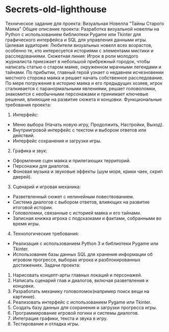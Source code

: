# Secrets-old-lighthouse
Техническое задание для проекта: Визуальная Новелла "Тайны Старого Маяка"
Общее описание проекта:
Разработка визуальной новеллы на Python с использованием библиотеки Pygame или
Tkinter для графического интерфейса и SQL для управления данными игры.
Целевая аудитория:
Любители визуальных новелл всех возрастов, особенно те, кто интересуется
историями с элементами мистики и расследованиями.
Сюжетная линия:
Игрок в роли молодого журналиста приезжает в небольшой прибрежный городок,
чтобы написать статью о старом маяке, окруженном мрачными легендами и тайнами.
По прибытии, главный герой узнает о недавнем исчезновении местного сторожа маяка
и решает начать собственное расследование. По мере погружения в историю маяка и
его предыдущих хозяев, игрок сталкивается с паранормальными явлениями, решает
головоломки, знакомится с необычными персонажами и принимает ключевые
решения, влияющие на развитие сюжета и концовки.
Функциональные требования проекта:
1. Интерфейс:
- Меню выбора (Начать новую игру, Продолжить, Настройки, Выход).
- Внутриигровой интерфейс с текстом и выбором ответов или действий.
- Интерфейс сохранения и загрузки игры.
2. Графика и звук:
- Оформление сцен маяка и прилегающих территорий.
- Персонажи для диалогов.
- Фоновая музыка и звуковые эффекты (шум моря, крики чаек, скрип дверей).
3. Сценарий и игровая механика:
- Разветвленный сюжет с нелинейным повествованием.
- Система диалогов с выбором ответов, влияющих на развитие итоговой истории.
- Головоломки, связанные с историей маяка и его тайнами.
- Записная книжка игрока с подсказками и фактами, собранными во время игры.
4. Технологические требования:
- Реализация с использованием Python 3 и библиотеки Pygame или Tkinter.
- Использование базы данных SQL для хранения информации об игровом прогрессе,
выборах игрока и разблокированных достижениях.
Задачи проекта:
1. Нарисовать концепт-арты главных локаций и персонажей.
2. Написать сценарий глав и диалогов, включая разветвления и концовки.
3. Разработать механику головоломок(например поиск вещи на картинке).
4. Реализовать интерфейс с использованием Pygame или Tkinter.
5. Создать базу данных для сохранения и загрузки прогресса игры.
6. Программирование игровой логики и системы диалогов.
7. Интеграция графики, текста и звука в игру.
8. Тестирование и отладка игры.
